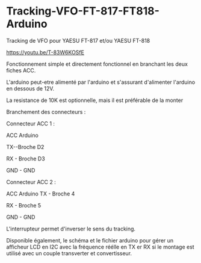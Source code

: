 # Tracking-VFO-FT-817-FT818-Arduino
Tracking de VFO pour YAESU FT-817 et/ou YAESU FT-818

https://youtu.be/T-83W6KOSfE

Fonctionnement simple et directement  fonctionnel en branchant les deux fiches ACC.

L'arduino peut-etre alimenté par l'arduino et s'assurant d'alimenter l'arduino en dessous de 12V.

La resistance de 10K est optionnelle, mais il est préférable de la  monter


Branchement des connecteurs :


Connecteur ACC 1 :


ACC       Arduino

TX--Broche  D2

RX - Broche D3

GND - GND



Connecteur ACC 2 :

ACC Arduino
TX - Broche 4

RX - Broche 5

GND - GND


L'interrupteur permet d'inverser le sens du tracking.

Disponible également, le schéma et le fichier arduino pour gérer un afficheur LCD en I2C
avec la fréquence réélle en TX er RX si le montage est utilisé avec  un couple transverter et convertisseur.
